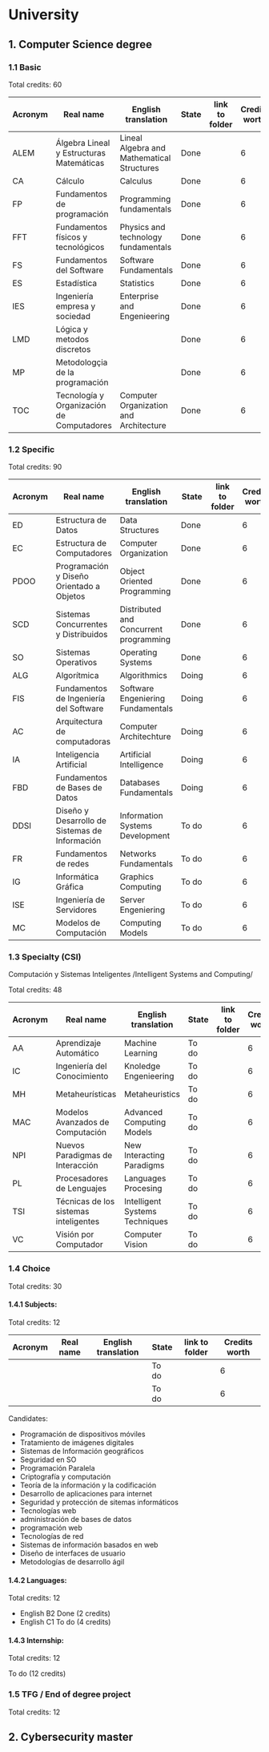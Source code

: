 # University 

## 1. Computer Science degree

### 1.1 Basic 

Total credits: 60 

|Acronym|Real name |English translation|State|link to folder|Credits worth|
|-------|----------|-------------------|-----|--------------|-------------|
|ALEM|Álgebra Lineal y Estructuras Matemáticas|Lineal Algebra and Mathematical Structures|Done|[]()|6|
|CA|Cálculo|Calculus|Done|[]()|6|
|FP|Fundamentos de programación|Programming fundamentals|Done|[]()|6|
|FFT|Fundamentos físicos y tecnológicos|Physics and technology fundamentals|Done|[]()|6|
|FS|Fundamentos del Software|Software Fundamentals|Done|[]()|6|
|ES|Estadística|Statistics|Done|[]()|6|
|IES|Ingeniería empresa y sociedad|Enterprise and Engenieering|Done|[]()|6|
|LMD|Lógica y metodos discretos||Done|[]()|6|
|MP|Metodologçia de la programación||Done|[]()|6|
|TOC|Tecnología y Organización de Computadores|Computer Organization and Architecture|Done|[]()|6|

### 1.2 Specific 

Total credits: 90 

|Acronym|Real name |English translation|State|link to folder|Credits worth|
|-------|----------|-------------------|-----|--------------|-------------|
|ED|Estructura de Datos|Data Structures|Done|[]()|6|
|EC|Estructura de Computadores|Computer Organization|Done|[]()|6|
|PDOO|Programación y Diseño Orientado a Objetos|Object Oriented Programming|Done|[]()|6|
|SCD|Sistemas Concurrentes y Distribuidos|Distributed and Concurrent programming|Done|[]()|6|
|SO|Sistemas Operativos|Operating Systems|Done|[]()|6|
|ALG|Algorítmica|Algorithmics|Doing|[]()|6|
|FIS|Fundamentos de Ingeniería del Software|Software Engeniering Fundamentals|Doing|[]()|6|
|AC|Arquitectura de computadoras|Computer Architechture|Doing|[]()|6|
|IA|Inteligencia Artificial|Artificial Intelligence|Doing|[]()|6|
|FBD|Fundamentos de Bases de Datos|Databases Fundamentals|Doing|[]()|6|
|DDSI|Diseño y Desarrollo de Sistemas de Información|Information Systems Development|To do|[]()|6|
|FR|Fundamentos de redes|Networks Fundamentals|To do|[]()|6|
|IG|Informática Gráfica|Graphics Computing|To do|[]()|6|
|ISE|Ingeniería de Servidores|Server Engeniering|To do|[]()|6|
|MC|Modelos de Computación|Computing Models|To do|[]()|6|

### 1.3 Specialty (CSI) 

Computación y Sistemas Inteligentes /Intelligent Systems and Computing/

Total credits: 48 

|Acronym|Real name |English translation|State|link to folder|Credits worth|
|-------|----------|-------------------|-----|--------------|-------------|
|AA|Aprendizaje Automático|Machine Learning|To do|[]()|6|
|IC|Ingeniería del Conocimiento|Knoledge Engenieering|To do|[]()|6|
|MH|Metaheurísticas|Metaheuristics|To do|[]()|6|
|MAC|Modelos Avanzados de Computación|Advanced Computing Models|To do|[]()|6|
|NPI|Nuevos Paradigmas de Interacción|New Interacting Paradigms|To do|[]()|6|
|PL|Procesadores de Lenguajes|Languages Procesing|To do|[]()|6|
|TSI|Técnicas de los sistemas inteligentes|Intelligent Systems Techniques|To do|[]()|6|
|VC|Visión por Computador|Computer Vision|To do|[]()|6|

### 1.4 Choice 

Total credits: 30

#### 1.4.1 Subjects: 

Total credits: 12

|Acronym|Real name |English translation|State|link to folder|Credits worth|
|-------|----------|-------------------|-----|--------------|-------------|
||||To do|[]()|6|
||||To do|[]()|6|

Candidates: 

- Programación de dispositivos móviles
- Tratamiento de imágenes digitales
- Sistemas de Información geográficos
- Seguridad en SO 
- Programación Paralela
- Criptografía y computación 
- Teoría de la información y la codificación 
- Desarrollo de aplicaciones para internet 
- Seguridad y protección de sitemas informáticos 
- Tecnologías web
- administración de bases de datos
- programación web 
- Tecnologías de red 
- Sistemas de información basados en web 
- Diseño de interfaces de usuario
- Metodologías de desarrollo ágil 

#### 1.4.2 Languages: 

Total credits: 12 

- English B2 Done (2 credits)
- English C1 To do (4 credits)

#### 1.4.3 Internship: 

Total credits: 12

To do (12 credits)


### 1.5 TFG / End of degree project

Total credits: 12

## 2. Cybersecurity master
